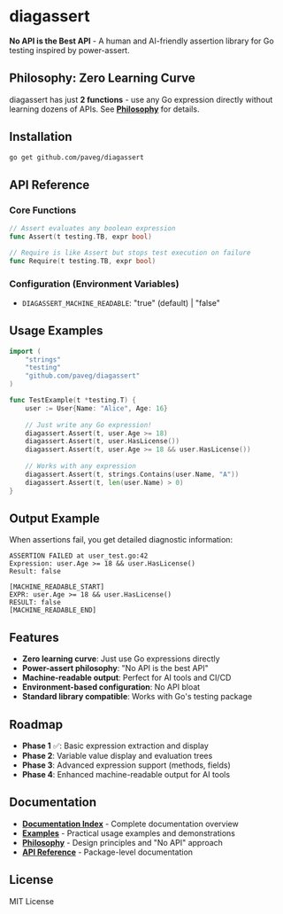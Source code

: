 # diagassert

**No API is the Best API** - A human and AI-friendly assertion library for Go testing inspired by power-assert.

## Philosophy: Zero Learning Curve

diagassert has just **2 functions** - use any Go expression directly without learning dozens of APIs. See **[Philosophy](./docs/philosophy.md)** for details.

## Installation

```bash
go get github.com/paveg/diagassert
```

## API Reference

### Core Functions

```go
// Assert evaluates any boolean expression
func Assert(t testing.TB, expr bool)

// Require is like Assert but stops test execution on failure
func Require(t testing.TB, expr bool)
```

### Configuration (Environment Variables)

- `DIAGASSERT_MACHINE_READABLE`: "true" (default) | "false"

## Usage Examples

```go
import (
    "strings"
    "testing"
    "github.com/paveg/diagassert"
)

func TestExample(t *testing.T) {
    user := User{Name: "Alice", Age: 16}
    
    // Just write any Go expression!
    diagassert.Assert(t, user.Age >= 18)
    diagassert.Assert(t, user.HasLicense())
    diagassert.Assert(t, user.Age >= 18 && user.HasLicense())
    
    // Works with any expression
    diagassert.Assert(t, strings.Contains(user.Name, "A"))
    diagassert.Assert(t, len(user.Name) > 0)
}
```

## Output Example

When assertions fail, you get detailed diagnostic information:

```
ASSERTION FAILED at user_test.go:42
Expression: user.Age >= 18 && user.HasLicense()
Result: false

[MACHINE_READABLE_START]
EXPR: user.Age >= 18 && user.HasLicense()
RESULT: false
[MACHINE_READABLE_END]
```

## Features

- **Zero learning curve**: Just use Go expressions directly
- **Power-assert philosophy**: "No API is the best API"
- **Machine-readable output**: Perfect for AI tools and CI/CD
- **Environment-based configuration**: No API bloat
- **Standard library compatible**: Works with Go's testing package

## Roadmap

- **Phase 1** ✅: Basic expression extraction and display
- **Phase 2**: Variable value display and evaluation trees
- **Phase 3**: Advanced expression support (methods, fields)
- **Phase 4**: Enhanced machine-readable output for AI tools

## Documentation

- **[Documentation Index](./docs/)** - Complete documentation overview
- **[Examples](./examples/)** - Practical usage examples and demonstrations
- **[Philosophy](./docs/philosophy.md)** - Design principles and "No API" approach
- **[API Reference](./doc.go)** - Package-level documentation

## License

MIT License